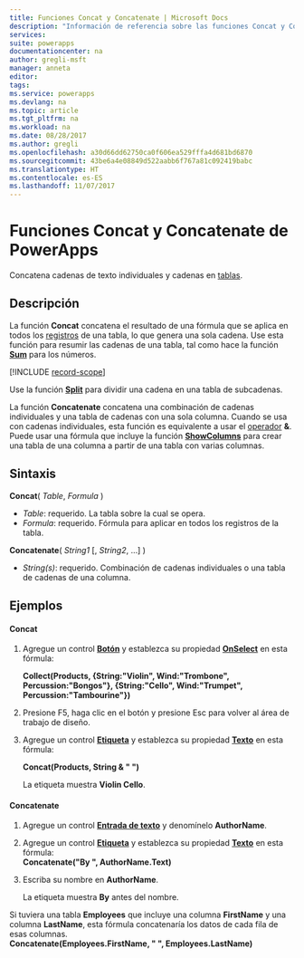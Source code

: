 ```yaml
---
title: Funciones Concat y Concatenate | Microsoft Docs
description: "Información de referencia sobre las funciones Concat y Concatenate de PowerApps, incluidos ejemplos y sintaxis"
services: 
suite: powerapps
documentationcenter: na
author: gregli-msft
manager: anneta
editor: 
tags: 
ms.service: powerapps
ms.devlang: na
ms.topic: article
ms.tgt_pltfrm: na
ms.workload: na
ms.date: 08/28/2017
ms.author: gregli
ms.openlocfilehash: a30d66dd62750ca0f606ea529fffa4d681bd6870
ms.sourcegitcommit: 43be6a4e08849d522aabb6f767a81c092419babc
ms.translationtype: HT
ms.contentlocale: es-ES
ms.lasthandoff: 11/07/2017
---
```

# <a name="concat-and-concatenate-functions-in-powerapps"></a>Funciones Concat y Concatenate de PowerApps
Concatena cadenas de texto individuales y cadenas en [tablas](../working-with-tables.md).

## <a name="description"></a>Descripción
La función **Concat** concatena el resultado de una fórmula que se aplica en todos los [registros](../working-with-tables.md#records) de una tabla, lo que genera una sola cadena. Use esta función para resumir las cadenas de una tabla, tal como hace la función **[Sum](function-aggregates.md)** para los números.

[!INCLUDE [record-scope](../../includes/record-scope.md)]

Use la función **[Split](function-split.md)** para dividir una cadena en una tabla de subcadenas.

La función **Concatenate** concatena una combinación de cadenas individuales y una tabla de cadenas con una sola columna. Cuando se usa con cadenas individuales, esta función es equivalente a usar el [operador](operators.md) **&**. Puede usar una fórmula que incluye la función **[ShowColumns](function-table-shaping.md)** para crear una tabla de una columna a partir de una tabla con varias columnas.

## <a name="syntax"></a>Sintaxis
**Concat**( *Table*, *Formula* )

* *Table*: requerido.  La tabla sobre la cual se opera.
* *Formula*: requerido.  Fórmula para aplicar en todos los registros de la tabla.

**Concatenate**( *String1* [, *String2*, ...] )

* *String(s)*: requerido.  Combinación de cadenas individuales o una tabla de cadenas de una columna.

## <a name="examples"></a>Ejemplos
#### <a name="concat"></a>Concat
1. Agregue un control **[Botón](../controls/control-button.md)** y establezca su propiedad **[OnSelect](../controls/properties-core.md)** en esta fórmula:
   
    **Collect(Products, {String:"Violin", Wind:"Trombone", Percussion:"Bongos"}, {String:"Cello", Wind:"Trumpet", Percussion:"Tambourine"})**
2. Presione F5, haga clic en el botón y presione Esc para volver al área de trabajo de diseño.
3. Agregue un control **[Etiqueta](../controls/control-text-box.md)** y establezca su propiedad **[Texto](../controls/properties-core.md)** en esta fórmula:
   
    **Concat(Products, String & " ")**
   
    La etiqueta muestra **Violin Cello**.

#### <a name="concatenate"></a>Concatenate
1. Agregue un control **[Entrada de texto](../controls/control-text-input.md)** y denomínelo **AuthorName**.
2. Agregue un control **[Etiqueta](../controls/control-text-box.md)** y establezca su propiedad **[Texto](../controls/properties-core.md)** en esta fórmula:<br>
   **Concatenate("By ", AuthorName.Text)**
3. Escriba su nombre en **AuthorName**.
   
    La etiqueta muestra **By** antes del nombre.

Si tuviera una tabla **Employees** que incluye una columna **FirstName** y una columna **LastName**, esta fórmula concatenaría los datos de cada fila de esas columnas.
<br>**Concatenate(Employees.FirstName, " ", Employees.LastName)**


